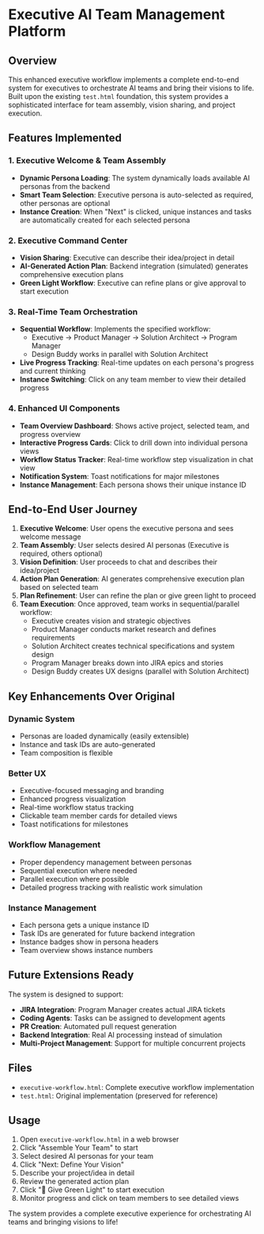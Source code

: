 # Executive AI Team Management Platform

## Overview

This enhanced executive workflow implements a complete end-to-end system for executives to orchestrate AI teams and bring their visions to life. Built upon the existing `test.html` foundation, this system provides a sophisticated interface for team assembly, vision sharing, and project execution.

## Features Implemented

### 1. Executive Welcome & Team Assembly
- **Dynamic Persona Loading**: The system dynamically loads available AI personas from the backend
- **Smart Team Selection**: Executive persona is auto-selected as required, other personas are optional
- **Instance Creation**: When "Next" is clicked, unique instances and tasks are automatically created for each selected persona

### 2. Executive Command Center
- **Vision Sharing**: Executive can describe their idea/project in detail
- **AI-Generated Action Plan**: Backend integration (simulated) generates comprehensive execution plans
- **Green Light Workflow**: Executive can refine plans or give approval to start execution

### 3. Real-Time Team Orchestration
- **Sequential Workflow**: Implements the specified workflow:
  - Executive → Product Manager → Solution Architect → Program Manager
  - Design Buddy works in parallel with Solution Architect
- **Live Progress Tracking**: Real-time updates on each persona's progress and current thinking
- **Instance Switching**: Click on any team member to view their detailed progress

### 4. Enhanced UI Components
- **Team Overview Dashboard**: Shows active project, selected team, and progress overview
- **Interactive Progress Cards**: Click to drill down into individual persona views
- **Workflow Status Tracker**: Real-time workflow step visualization in chat view
- **Notification System**: Toast notifications for major milestones
- **Instance Management**: Each persona shows their unique instance ID

## End-to-End User Journey

1. **Executive Welcome**: User opens the executive persona and sees welcome message
2. **Team Assembly**: User selects desired AI personas (Executive is required, others optional)
3. **Vision Definition**: User proceeds to chat and describes their idea/project
4. **Action Plan Generation**: AI generates comprehensive execution plan based on selected team
5. **Plan Refinement**: User can refine the plan or give green light to proceed
6. **Team Execution**: Once approved, team works in sequential/parallel workflow:
   - Executive creates vision and strategic objectives
   - Product Manager conducts market research and defines requirements
   - Solution Architect creates technical specifications and system design
   - Program Manager breaks down into JIRA epics and stories
   - Design Buddy creates UX designs (parallel with Solution Architect)

## Key Enhancements Over Original

### Dynamic System
- Personas are loaded dynamically (easily extensible)
- Instance and task IDs are auto-generated
- Team composition is flexible

### Better UX
- Executive-focused messaging and branding
- Enhanced progress visualization
- Real-time workflow status tracking
- Clickable team member cards for detailed views
- Toast notifications for milestones

### Workflow Management
- Proper dependency management between personas
- Sequential execution where needed
- Parallel execution where possible
- Detailed progress tracking with realistic work simulation

### Instance Management
- Each persona gets a unique instance ID
- Task IDs are generated for future backend integration
- Instance badges show in persona headers
- Team overview shows instance numbers

## Future Extensions Ready

The system is designed to support:
- **JIRA Integration**: Program Manager creates actual JIRA tickets
- **Coding Agents**: Tasks can be assigned to development agents
- **PR Creation**: Automated pull request generation
- **Backend Integration**: Real AI processing instead of simulation
- **Multi-Project Management**: Support for multiple concurrent projects

## Files

- `executive-workflow.html`: Complete executive workflow implementation
- `test.html`: Original implementation (preserved for reference)

## Usage

1. Open `executive-workflow.html` in a web browser
2. Click "Assemble Your Team" to start
3. Select desired AI personas for your team
4. Click "Next: Define Your Vision"
5. Describe your project/idea in detail
6. Review the generated action plan
7. Click "🚀 Give Green Light" to start execution
8. Monitor progress and click on team members to see detailed views

The system provides a complete executive experience for orchestrating AI teams and bringing visions to life!